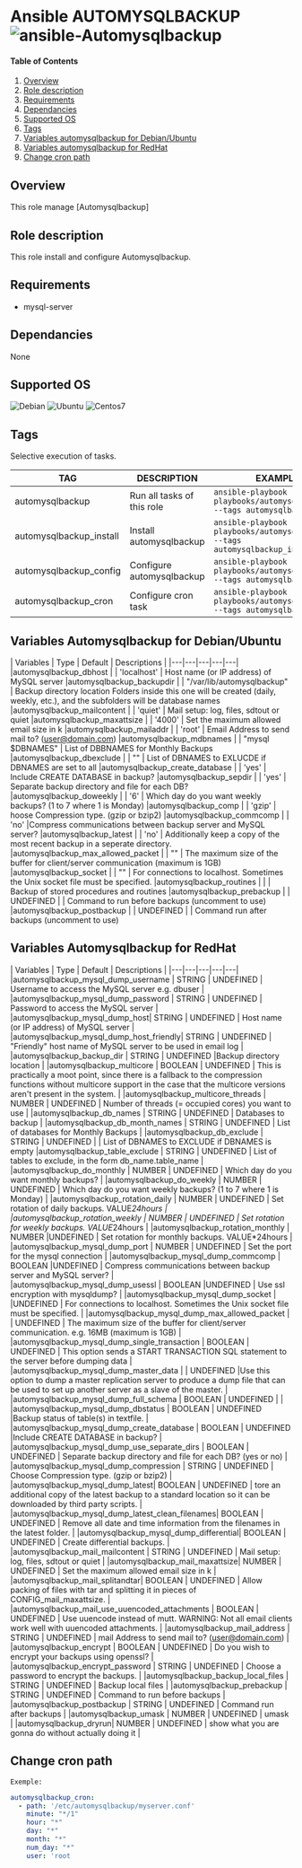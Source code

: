 Ansible AUTOMYSQLBACKUP ![ansible-Automysqlbackup](https://img.shields.io/badge/ansible-Automysqlbackup-fd4526.svg)
=============================================================================================================


[Overview]: #overview
[Role description]: #role-description
[Supported OS]: #supported-os
[Requirements]: #requirements
[Dependancies]: #dependancies
[Tags]: #tags
[Variables automysqlbackup for Debian/Ubuntu]: #variables-automysqlbackup-for-debian/dbuntu
[Variables automysqlbackup for RedHat]: #variables-automysqlbackup-for-redhat
[Change cron path]: #change-cron-path



#### Table of Contents

1. [Overview][Overview]
2. [Role description][Role description]
3. [Requirements][Requirements]
4. [Dependancies][Dependancies]
5. [Supported OS][Supported OS]
6. [Tags][Tags]
7. [Variables automysqlbackup for Debian/Ubuntu][Variables automysqlbackup for Debian/Ubuntu]
8. [Variables automysqlbackup for RedHat][Variables automysqlbackup for RedHat]
9. [Change cron path][Change cron path]



## Overview

This role manage [Automysqlbackup] 

## Role description

This role install and configure Automysqlbackup.

## Requirements

  - mysql-server

## Dependancies

None

## Supported OS

  ![Debian](https://img.shields.io/badge/Debian-Jessie|Wheezy-blue.svg)
  ![Ubuntu](https://img.shields.io/badge/Ubuntu-Trusty|xenial-blue.svg)
  ![Centos7](https://img.shields.io/badge/RedHat-Centos7-blue.svg)

## Tags

Selective execution of tasks.

TAG | DESCRIPTION |EXAMPLES
  ---|---|---
  automysqlbackup | Run all tasks of this role | ```ansible-playbook playbooks/automysqlbackup.yml --tags automysqlbackup```
  automysqlbackup_install | Install automysqlbackup  | ```ansible-playbook playbooks/automysqlbackup.yml --tags automysqlbackup_install```
  automysqlbackup_config | Configure automysqlbackup  | ```ansible-playbook playbooks/automysqlbackup.yml --tags automysqlbackup_config```
  automysqlbackup_cron | Configure cron task  | ```ansible-playbook playbooks/automysqlbackup.yml --tags automysqlbackup_cron```


## Variables Automysqlbackup for Debian/Ubuntu


| Variables |  Type  | Default |  Descriptions | 
|---|---|---|---|---|
|automysqlbackup_dbhost | | 'localhost'  | Host name (or IP address) of MySQL server
|automysqlbackup_backupdir | |  "/var/lib/automysqlbackup" | Backup directory location Folders inside this one will be created (daily, weekly, etc.), and the subfolders will be database names
|automysqlbackup_mailcontent  | |  'quiet' | Mail setup: log, files, sdtout or quiet
|automysqlbackup_maxattsize  | | '4000' | Set the maximum allowed email size in k
|automysqlbackup_mailaddr | |  'root' | Email Address to send mail to? (user@domain.com)
|automysqlbackup_mdbnames  | |  "mysql $DBNAMES" |  List of DBBNAMES for Monthly Backups
|automysqlbackup_dbexclude | |  "" |  List of DBNAMES to EXLUCDE if DBNAMES are set to all
|automysqlbackup_create_database  | |  'yes' | Include CREATE DATABASE in backup? 
|automysqlbackup_sepdir | |  'yes' | Separate backup directory and file for each DB?
|automysqlbackup_doweekly | |  '6' | Which day do you want weekly backups? (1 to 7 where 1 is Monday) 
|automysqlbackup_comp | |  'gzip' | hoose Compression type. (gzip or bzip2)
|automysqlbackup_commcomp | |  'no' |Compress communications between backup server and MySQL server?
|automysqlbackup_latest | |  'no' | Additionally keep a copy of the most recent backup in a seperate directory.
|automysqlbackup_max_allowed_packet | |  "" |  The maximum size of the buffer for client/server communication (maximum is 1GB)
|automysqlbackup_socket | |  "" | For connections to localhost. Sometimes the Unix socket file must be specified.
|automysqlbackup_routines |  | | Backup of stored procedures and routines
|automysqlbackup_prebackup | |  UNDEFINED |   | Command to run before backups (uncomment to use)
|automysqlbackup_postbackup | | UNDEFINED |   | Command run after backups (uncomment to use)


## Variables Automysqlbackup for RedHat 


| Variables |  Type  | Default |  Descriptions |
|---|---|---|---|---|
|automysqlbackup_mysql_dump_username | STRING | UNDEFINED |  Username to access the MySQL server e.g. dbuser  | 
|automysqlbackup_mysql_dump_password | STRING  | UNDEFINED | Password to access the MySQL server   | 
|automysqlbackup_mysql_dump_host| STRING  |  UNDEFINED | Host name (or IP address) of MySQL server  | 
|automysqlbackup_mysql_dump_host_friendly| STRING  | UNDEFINED | "Friendly" host name of MySQL server to be used in email log  | 
|automysqlbackup_backup_dir | STRING  |  UNDEFINED |Backup directory location   | 
|automysqlbackup_multicore | BOOLEAN | UNDEFINED | This is practically a moot point, since there is a fallback to the compression functions without multicore support in the case that the multicore versions aren't present in the system.   | 
|automysqlbackup_multicore_threads | NUMBER | UNDEFINED | Number of threads (= occupied cores) you want to use  | 
|automysqlbackup_db_names | STRING  | UNDEFINED | Databases to backup  | 
|automysqlbackup_db_month_names | STRING   |  UNDEFINED | List of databases for Monthly Backups  | 
|automysqlbackup_db_exclude | STRING  |  UNDEFINED |   | List of DBNAMES to EXCLUDE if DBNAMES is empty
|automysqlbackup_table_exclude | STRING  |  UNDEFINED | List of tables to exclude, in the form db_name.table_name  | 
|automysqlbackup_do_monthly | NUMBER | UNDEFINED | Which day do you want monthly backups?   | 
|automysqlbackup_do_weekly | NUMBER |  UNDEFINED | Which day do you want weekly backups? (1 to 7 where 1 is Monday)  | 
|automysqlbackup_rotation_daily | NUMBER |  UNDEFINED | Set rotation of daily backups. VALUE*24hours  | 
|automysqlbackup_rotation_weekly | NUMBER |  UNDEFINED |  Set rotation for weekly backups. VALUE*24hours  | 
|automysqlbackup_rotation_monthly | NUMBER |UNDEFINED |  Set rotation for monthly backups. VALUE*24hours  | 
|automysqlbackup_mysql_dump_port | NUMBER | UNDEFINED | Set the port for the mysql connection  | 
|automysqlbackup_mysql_dump_commcomp | BOOLEAN |UNDEFINED | Compress communications between backup server and MySQL server? |  
|automysqlbackup_mysql_dump_usessl | BOOLEAN |UNDEFINED | Use ssl encryption with mysqldump?  | 
|automysqlbackup_mysql_dump_socket | |UNDEFINED | For connections to localhost. Sometimes the Unix socket file must be specified.  | 
|automysqlbackup_mysql_dump_max_allowed_packet | | UNDEFINED | The maximum size of the buffer for client/server communication. e.g. 16MB (maximum is 1GB)  | 
|automysqlbackup_mysql_dump_single_transaction | BOOLEAN | UNDEFINED |  This option sends a START TRANSACTION SQL statement to the server before dumping data  | 
|automysqlbackup_mysql_dump_master_data | | UNDEFINED |Use this option to dump a master replication server to produce a dump file that can be used to set up another server as a slave of the master.   | 
|automysqlbackup_mysql_dump_full_schema | BOOLEAN | UNDEFINED |   | 
|automysqlbackup_mysql_dump_dbstatus  | BOOLEAN | UNDEFINED |Backup status of table(s) in textfile.    | 
|automysqlbackup_mysql_dump_create_database  | BOOLEAN  | UNDEFINED |Include CREATE DATABASE in backup?   | 
|automysqlbackup_mysql_dump_use_separate_dirs | BOOLEAN | UNDEFINED |  Separate backup directory and file for each DB? (yes or no)  | 
|automysqlbackup_mysql_dump_compression | STRING | UNDEFINED | Choose Compression type. (gzip or bzip2)  | 
|automysqlbackup_mysql_dump_latest| BOOLEAN | UNDEFINED | tore an additional copy of the latest backup to a standard location so it can be downloaded by third party scripts.  | 
|automysqlbackup_mysql_dump_latest_clean_filenames| BOOLEAN | UNDEFINED |  Remove all date and time information from the filenames in the latest folder. | 
|automysqlbackup_mysql_dump_differential| BOOLEAN | UNDEFINED | Create differential backups.   | 
|automysqlbackup_mail_mailcontent | STRING | UNDEFINED | Mail setup: log, files, sdtout or quiet  | 
|automysqlbackup_mail_maxattsize| NUMBER | UNDEFINED | Set the maximum allowed email size in k  | 
|automysqlbackup_mail_splitandtar| BOOLEAN | UNDEFINED | Allow packing of files with tar and splitting it in pieces of CONFIG_mail_maxattsize.  | 
|automysqlbackup_mail_use_uuencoded_attachments | BOOLEAN | UNDEFINED | Use uuencode instead of mutt. WARNING: Not all email clients work well with uuencoded attachments.  | 
|automysqlbackup_mail_address | STRING | UNDEFINED | mail Address to send mail to? (user@domain.com)  | 
|automysqlbackup_encrypt | BOOLEAN | UNDEFINED | Do you wish to encrypt your backups using openssl?  | 
|automysqlbackup_encrypt_password | STRING | UNDEFINED | Choose a password to encrypt the backups.   | 
|automysqlbackup_backup_local_files  | STRING | UNDEFINED |   Backup local files | 
|automysqlbackup_prebackup | STRING | UNDEFINED | Command to run before backups  | 
|automysqlbackup_postbackup | STRING | UNDEFINED | Command run after backups  | 
|automysqlbackup_umask | NUMBER | UNDEFINED | umask  | 
|automysqlbackup_dryrun| NUMBER | UNDEFINED | show what you are gonna do without actually doing it  | 


## Change cron path

`Exemple:`

```yaml
automysqlbackup_cron:
  - path: '/etc/automysqlbackup/myserver.conf'
    minute: "*/1"
    hour: "*"
    day: "*"
    month: "*"
    num_day: "*"
    user: 'root
```



